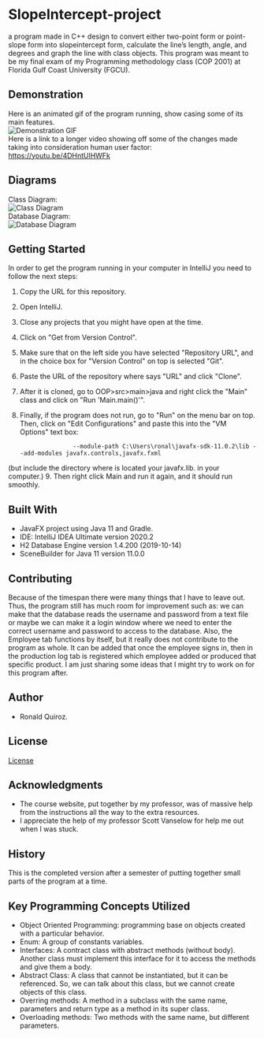 # SlopeIntercept-project
a program made in C++ design to convert either two-point form or point-slope form into slopeintercept form, calculate the line’s length, angle, and degrees and graph the line with class objects. This program was meant to be my final exam of my Programming methodology class (COP 2001) at Florida Gulf Coast University (FGCU).

## Demonstration

Here is an animated gif of the program running, show casing some of its main features. <br />
![Demonstration GIF](resources/Demonstration.gif)  <br />
Here is a link to a longer video showing off some of the changes made taking into consideration human user factor:  <br />
https://youtu.be/4DHntUlHWFk

## Diagrams

Class Diagram: <br />
![Class Diagram](resources/ClassesDiagram.png) <br />
Database Diagram: <br />
![Database Diagram](resources/DatabaseDiagram.png) <br />

## Getting Started

In order to get the program running in your computer in IntelliJ you need to follow the next steps:
1. Copy the URL for this repository.
2. Open IntelliJ.
3. Close any projects that you might have open at the time.
4. Click on "Get from Version Control".
5. Make sure that on the left side you have selected "Repository URL", and in the choice box for "Version Control" on top is selected "Git".
6. Paste the URL of the repository where says "URL" and click "Clone".
7. After it is cloned, go to OOP>src>main>java and right click the "Main" class and click on "Run 'Main.main()'".
8. Finally, if the program does not run, go to "Run" on the menu bar on top. Then, click on "Edit Configurations" and paste this into the "VM Options" text box:

                      --module-path C:\Users\ronal\javafx-sdk-11.0.2\lib --add-modules javafx.controls,javafx.fxml 
                      
 (but include the directory where is located your javafx.lib. in your computer.)
 9. Then right click Main and run it again, and it should run smoothly. <br />
## Built With
* JavaFX project using Java 11 and Gradle.
* IDE: IntelliJ IDEA Ultimate version 2020.2 
* H2 Database Engine version 1.4.200 (2019-10-14)
* SceneBuilder for Java 11 version 11.0.0  

## Contributing
Because of the timespan there were many things that I have to leave out. Thus, the program still has much room for improvement such as: we can make that the database reads the username and password from a text file or maybe we can make it a login window where we need to enter the correct username and password to access to the database. Also, the Employee tab functions by itself, but it really does not contribute to the program as whole. It can be added that once the employee signs in, then in the production log tab is registered which employee added or produced that specific product. I am just sharing some ideas that I might try to work on for this program after. <br />

## Author

* Ronald Quiroz.

## License

[License](LICENSE) <br />


## Acknowledgments

* The course website, put together by my professor, was of massive help from the instructions all the way to the extra resources.
* I appreciate the help of my professor Scott Vanselow for help me out when I was stuck.

## History

This is the completed version after a semester of putting together small parts of the program at a time.

## Key Programming Concepts Utilized
* Object Oriented Programming: programming base on objects created with a particular behavior. <br />
* Enum: A group of constants variables. <br />
* Interfaces: A contract class with abstract methods (without body). Another class must implement this interface for it to access the methods and give them a body. <br />
* Abstract Class: A class that cannot be instantiated, but it can be referenced. So, we can talk about this class, but we cannot create objects of this class. <br />
* Overring methods: A method in a subclass with the same name, parameters and return type as a method in its super class. <br />
* Overloading methods: Two methods with the same name, but different parameters.
